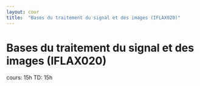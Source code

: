 ```yaml
---
layout: cour
title:  "Bases du traitement du signal et des images (IFLAX020)"
---
```


# Bases du traitement du signal et des images (IFLAX020)
cours: 15h TD: 15h